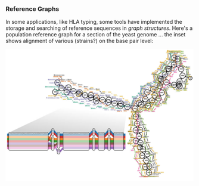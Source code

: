 
### Reference Graphs

In some applications, like HLA typing, some tools have implemented the storage and searching of reference sequences in _graph structures_. Here's a population reference graph for a section of the yeast genome ... the inset shows alignment of various (strains?) on the base pair level:

![pop ref graph](HLALA_PRG.png)



